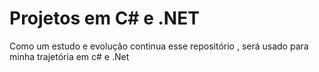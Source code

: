 # Projetos em C# e .NET
Como um estudo e evolução continua esse repositório , será usado para minha trajetória em c# e .Net 
